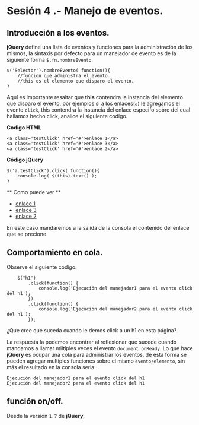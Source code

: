 <script language="Javascript"  type="text/javascript">
$(function() {
	$("pre").snippet("javascript", {style:'darkness'});
	//
	$("h1")
			.click(function() {
				console.log('Ejecución del manejador1 para el evento click del h1');
			})
			.click(function() {
				console.log('Ejecución del manejador2 para el evento click del h1');
			});
	//test enlaces.
	$('a.testClick').click( function(){
		console.log( $(this).text() );
	}
});
</script>

# Sesión 4 .- Manejo de eventos.

## Introducción a los eventos.

**jQuery** define una lista de eventos y funciones para la administración de los mismos, la sintaxis por defecto para un manejador de evento es de la siguiente forma `$.fn.nombreEvento`.

	$('Selector').nombreEvento( function(){
		//funcion que administra el evento.
		//this es el elemento que disparo el evento.
	}

Aquí es importante resaltar que **this** contendra la instancia del elemento que disparo el evento, por ejemplos si a los enlaces(`a`) le agregamos el evento `click`, this contendra la instancia del enlace especifo sobre del cual  hallamos hecho click, analice el siguiente codigo.

**Codigo HTML**

	<a class='testClick' href='#'>enlace 1</a>
	<a class='testClick' href='#'>enlace 3</a>
	<a class='testClick' href='#'>enlace 2</a>

**Código jQuery**

	$('a.testClick').click( function(){
		console.log( $(this).text() );
	}

** Como puede ver **
<ul>
	<li><a class='testClick' href='#'>enlace 1</a></li>
	<li><a class='testClick' href='#'>enlace 3</a></li>
	<li><a class='testClick' href='#'>enlace 2</a></li>
</ul>

En este caso mandaremos a la salida de la consola el contenido del enlace que se precione.


## Comportamiento en cola.

Observe el siguiente código.


		$("h1")
			.click(function() {
				console.log('Ejecución del manejador1 para el evento click del h1');
			})
			.click(function() {
				console.log('Ejecución del manejador2 para el evento click del h1');
			});

¿Que cree que suceda cuando le demos click a un h1 en esta página?.

La respuesta la podemos encontrar al reflexionar que sucede cuando mandamos a llamar miltiples veces el evento `document.onReady`. Lo que hace **jQuery** es ocupar una cola para administrar los eventos, de esta forma se pueden agregar multiples funciones sobre el mismo `evento/elemento`, sin más el resultado en la consola seria:

	Ejecución del manejador1 para el evento click del h1
	Ejecución del manejador2 para el evento click del h1


## función on/off.

Desde la versión `1.7` de **jQuery**, 

